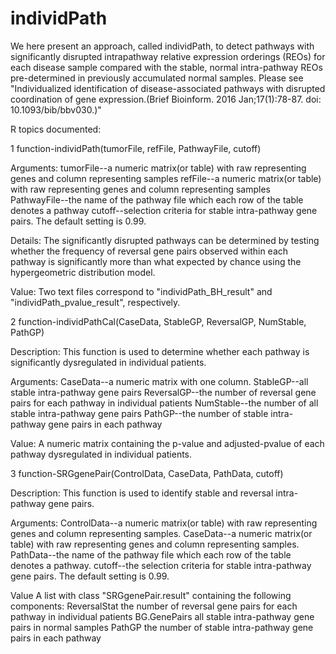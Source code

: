 # individPath

We here present an approach, called individPath, to detect pathways with significantly disrupted intrapathway relative expression orderings (REOs) for each disease sample compared with the stable, normal intra-pathway REOs pre-determined in previously accumulated normal samples. Please see "Individualized identification of disease-associated pathways with disrupted coordination of gene expression.(Brief Bioinform. 2016 Jan;17(1):78-87. doi: 10.1093/bib/bbv030.)"


R topics documented:

1 function-individPath(tumorFile, refFile, PathwayFile, cutoff)

Arguments:
tumorFile--a numeric matrix(or table) with raw representing genes and column representing samples
refFile--a numeric matrix(or table) with raw representing genes and column representing samples
PathwayFile--the name of the pathway file which each row of the table denotes a pathway
cutoff--selection criteria for stable intra-pathway gene pairs. The default setting is 0.99.

Details:
The significantly disrupted pathways can be determined by testing whether the frequency of reversal
gene pairs observed within each pathway is significantly more than what expected by chance using
the hypergeometric distribution model.

Value:
Two text files correspond to "individPath_BH_result" and "individPath_pvalue_result", respectively.

2 function-individPathCal(CaseData, StableGP, ReversalGP, NumStable, PathGP)

Description:
This function is used to determine whether each pathway is significantly dysregulated in individual patients.

Arguments:
CaseData--a numeric matrix with one column.
StableGP--all stable intra-pathway gene pairs
ReversalGP--the number of reversal gene pairs for each pathway in individual patients
NumStable--the number of all stable intra-pathway gene pairs
PathGP--the number of stable intra-pathway gene pairs in each pathway

Value:
A numeric matrix containing the p-value and adjusted-pvalue of each pathway dysregulated in individual patients.

3 function-SRGgenePair(ControlData, CaseData, PathData, cutoff)

Description:
This function is used to identify stable and reversal intra-pathway gene pairs.

Arguments:
ControlData--a numeric matrix(or table) with raw representing genes and column representing samples.
CaseData--a numeric matrix(or table) with raw representing genes and column representing samples.
PathData--the name of the pathway file which each row of the table denotes a pathway.
cutoff--the selection criteria for stable intra-pathway gene pairs. The default setting is 0.99.

Value
A list with class "SRGgenePair.result" containing the following components:
ReversalStat the number of reversal gene pairs for each pathway in individual patients
BG.GenePairs all stable intra-pathway gene pairs in normal samples
PathGP the number of stable intra-pathway gene pairs in each pathway
